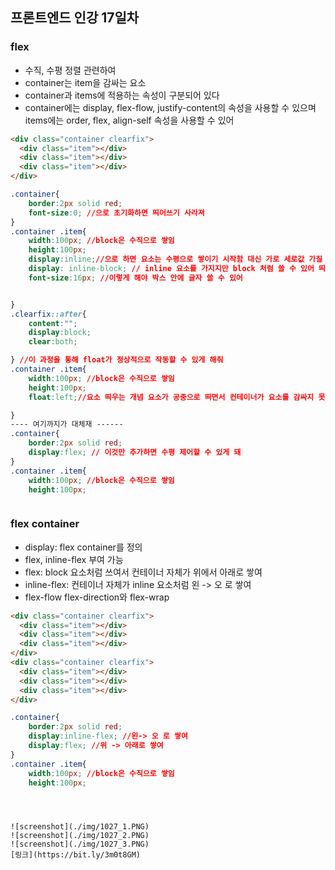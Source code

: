 ## 프론트엔드 인강 17일차

### flex

- 수직, 수평 정렬 관련하여
- container는 item을 감싸는 요소
- container과 items에 적용하는 속성이 구분되어 있다
- container에는 display, flex-flow, justify-content의 속성을 사용할 수 있으며 items에는 order, flex, align-self 속성을 사용할 수 있어

```html
<div class="container clearfix">
  <div class="item"></div>
  <div class="item"></div>
  <div class="item"></div>
</div>
```

```css
.container{
    border:2px solid red;
    font-size:0; //으로 초기화하면 띄어쓰기 사라져
}
.container .item{
    width:100px; //block은 수직으로 쌓임
    height:100px;
    display:inline;//으로 하면 요소는 수평으로 쌓이기 시작함 대신 가로 세로값 가질 수 없어 레이아웃 구조 바꿀 수 없음
    display: inline-block; // inline 요소를 가지지만 block 처럼 쓸 수 있어 띄어쓰기 들어가있어(여백) item 3개는 inline 요소 가져 줄바꿈이 하나의 띄어쓰기로 들어가있어 각각의 item들이 글자처럼 쓰이고 있어
    font-size:16px; //이렇게 해야 박스 안에 글자 쓸 수 있어


}
.clearfix::after{
    content:"";
    display:block;
    clear:both;

} //이 과정을 통해 float가 정상적으로 작동할 수 있게 해줘
.container .item{
    width:100px; //block은 수직으로 쌓임
    height:100px;
    float:left;//요소 띄우는 개념 요소가 공중으로 띄면서 컨테이너가 요소를 감싸지 못해

}
---- 여기까지가 대체재 ------
.container{
    border:2px solid red;
    display:flex; // 이것만 추가하면 수평 제어할 수 있게 돼
}
.container .item{
    width:100px; //block은 수직으로 쌓임
    height:100px;



```

### flex container

- display: flex container를 정의
- flex, inline-flex 부여 가능
- flex: block 요소처럼 쓰여서 컨테이너 자체가 위에서 아래로 쌓여
- inline-flex: 컨테이너 자체가 inline 요소처럼 왼 -> 오 로 쌓여
- flex-flow flex-direction와 flex-wrap

```html
<div class="container clearfix">
  <div class="item"></div>
  <div class="item"></div>
  <div class="item"></div>
</div>
<div class="container clearfix">
  <div class="item"></div>
  <div class="item"></div>
  <div class="item"></div>
</div>
```

```css
.container{
    border:2px solid red;
    display:inline-flex; //왼-> 오 로 쌓여
    display:flex; //위 -> 아래로 쌓여
}
.container .item{
    width:100px; //block은 수직으로 쌓임
    height:100px;



```

```


![screenshot](./img/1027_1.PNG)
![screenshot](./img/1027_2.PNG)
![screenshot](./img/1027_3.PNG)
[링크](https://bit.ly/3m0t8GM)
```

